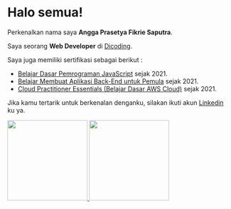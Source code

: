 # Halo semua! 

Perkenalkan nama saya **Angga Prasetya Fikrie Saputra**.

Saya seorang **Web Developer** di [Dicoding](https://www.dicoding.com/).

Saya juga memiliki sertifikasi sebagai berikut :
* [Belajar Dasar Pemrograman JavaScript](https://www.dicoding.com/certificates/RVZK1993EPD5) sejak 2021.
* [Belajar Membuat Aplikasi Back-End untuk Pemula](https://www.dicoding.com/certificates/QLZ91D5VMP5D) sejak 2021.
* [Cloud Practitioner Essentials (Belajar Dasar AWS Cloud)](https://www.dicoding.com/certificates/JMZVMYM83ZN9) sejak 2021.

Jika kamu tertarik untuk berkenalan denganku, silakan ikuti akun [Linkedin](https://www.linkedin.com/in/angga-prasetya-fikrie-saputra-3b1137217/) ku ya.

<p align="left">
<a href="https://github.com/anggaprasetya-fs">
  <img height="180em" src="https://github-readme-stats-eight-theta.vercel.app/api?username=anggaprasetya-fs&show_icons=true&theme=algolia&include_all_commits=true&count_private=true"/> <img height="180em" src="https://github-readme-stats-eight-theta.vercel.app/api/top-langs/?username=anggaprasetya-fs&layout=compact&langs_count=8&theme=algolia"/>
</a>
</p>
